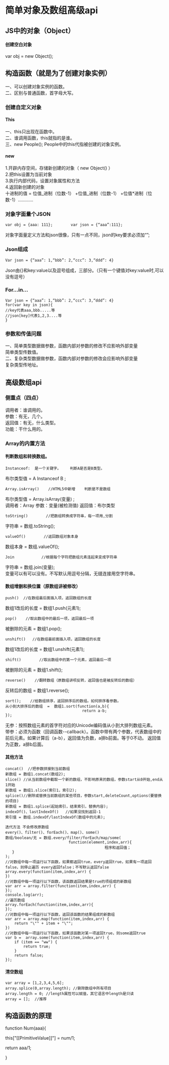 # 简单对象及数组高级api

## JS中的对象（Object）

#### 创建空白对象

var  obj  =  new  Object\(\);

## 构造函数（就是为了创建对象实例）

一、可以创建对象实例的函数。  
二、区别与普通函数，首字母大写。

### 创建自定义对象

#### This

一、this只出现在函数中。  
二、谁调用函数，this就指的是谁。  
三、new People\(\);   People中的this代指被创建的对象实例。

#### new

1.开辟内存空间，存储新创建的对象（ new Object\(\) ）  
2.把this设置为当前对象  
3.执行内部代码，设置对象属性和方法  
4.返回新创建的对象  
十进制的值 = 位值_进制（位数-1） +位值_进制（位数-1） +位值\*进制（位数-1）............

### 对象字面量个JSON

```
var obj = {aaa: 111};        var json = {“aaa”:111};
```

对象字面量定义方法和json很像，只有一点不同，json的key要求必须加“”;

### Json组成

```
Var json = {“aaa”: 1,“bbb”: 2,“ccc”: 3,“ddd”: 4}
```

Json由{}和key:value以及逗号组成，三部分。（只有一个键值对key:value时,可以没有逗号）

### For...in...

```
Var json = {“aaa”: 1,“bbb”: 2,“ccc”: 3,“ddd”: 4}
for(var key in json){
//key代表aaa,bbb.....等
//json[key]代表1,2,3....等
}
```

### 参数和传值问题

一、简单类型数据做参数，函数内部对参数的修改不应影响外部变量  
简单类型传数值。  
二、复杂类型数据做参数，函数内部对参数的修改会应影响外部变量  
复杂类型传地址。

## 高级数组api

### 侧重点（四点）

调用者：谁调用的。  
参数：有无，几个。  
返回值：有无，什么类型。  
功能：干什么用的。

### Array的内置方法

#### 判断数组和转换数组。

```
Instanceof:  是一个关键字。    判断A是否是B类型。
```

布尔类型值 = A Instanceof B ;

```
Array.isArray()    //HTML5中新增    判断是不是数组
```

布尔类型值 = Array.isArray\(变量\) ;  
调用者：Array            参数：变量\(被检测值\)        返回值：布尔类型

```
toString()        //把数组转换成字符串，每一项用,分割
```

字符串  =  数组.toString\(\);

```
valueOf()        //返回数组对象本身
```

数组本身 = 数组.valueOf\(\);

```
Join            //根据每个字符把数组元素连起来变成字符串
```

字符串  =  数组.join\(变量\);  
变量可以有可以没有。不写默认用逗号分隔，无缝连接用空字符串。

#### 数组增删和换位置（原数组讲被修改）

```
push()  //在数组最后面插入项，返回数组的长度
```

数组1改后的长度  =  数组1.push\(元素1\);

```
pop()    //取出数组中的最后一项，返回最后一项
```

被删除的元素  =  数组1.pop\(\);

```
unshift()   //在数组最前面插入项，返回数组的长度
```

数组1改后的长度  =  数组1.unshift\(元素1\);

```
shift()        //取出数组中的第一个元素，返回最后一项
```

被删除的元素  =  数组1.shift\(\);

```
reverse()    //翻转数组（原数组讲呗反转，返回值也是被反转后的数组）
```

反转后的数组  =  数组1.reverse\(\);

```
sort();    //给数组排序，返回排序后的数组。如何排序看参数。
从小到大排序后的数组  =  数组1.sort(function(a,b){
                                  return a-b;
});
```

无参：按照数组元素的首字符对应的Unicode编码值从小到大排列数组元素。  
带参：必须为函数（回调函数--callback）。函数中带有两个参数，代表数组中的        前后元素。如果计算后（a-b），返回值为负数，a排b前面。等于0不动。        返回值为正数，a排b后面。

#### 其他方法

```
concat()  //把参数拼接到当前数组
新数组 = 数组1.concat(数组2);
slice() //从当前数组中截取一个新的数组，不影响原来的数组，参数start从0开始,end从1开始
新数组 = 数组1.slice(索引1，索引2);
splice()//删除或替换当前数组的某些项目，参数start,deleteCount,options(要替换的项目)
新数组 = 数组1.splice(起始索引，结束索引，替换内容);
indexOf()、lastIndexOf()   //如果没找到返回-1
索引值 = 数组.indexOf/lastIndexOf(数组中的元素);

迭代方法 不会修改原数组
every()、filter()、forEach()、map()、some()
数组/boolean/无 = 数组.every/filter/forEach/map/some(
                            function(element,index,arr){
                                            程序和返回值；                          
   }
);
//对数组中每一项运行以下函数，如果都返回true，every返回true，如果有一项返回false，则停止遍历 every返回false；不写默认返回false
array.every(function(item,index,arr) {
})
//对数组中每一项运行以下函数，该函数返回结果是true的项组成的新数组
var arr = array.filter(function(item,index,arr) {
});
console.log(arr);  
//遍历数组
array.forEach(function(item,index,arr){
});
//对数组中每一项运行以下函数，返回该函数的结果组成的新数组
var arr = array.map(function(item,index,arr) {
    return "\"" + item + "\"";
})
//对数组中每一项运行以下函数，如果该函数对某一项返回true，则some返回true
var b =  array.some(function(item,index,arr) {
    if (item == "ww") {
        return true;
    }
    return false;
});
```

#### 清空数组

```
var array = [1,2,3,4,5,6];
array.splice(0,array.length); //删除数组中所有项目 
array.length = 0; //length属性可以赋值，其它语言中length是只读
array = [];  //推荐
```

  


## 构造函数的原理

function Num\(aaa\){

this\["\[\[PrimitiveValue\]\]"\] = num/1;

return aaa/1;

}


